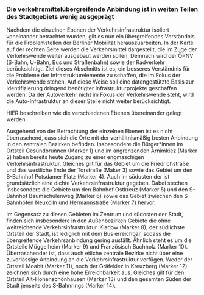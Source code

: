 ### Die verkehrsmittelübergreifende Anbindung ist in weiten Teilen des Stadtgebiets wenig ausgeprägt

Nachdem die einzelnen Ebenen der Verkehrsinfrastruktur isoliert voneinander betrachtet wurden, gilt es nun ein
übergreifendes Verständnis für die Problemstellen der Berliner Mobilität herauszuarbeiten. In der Karte auf der 
rechten Seite werden die Verkehrsmittel dargestellt, die im Zuge der Verkehrswende weiter ausgebaut werden sollen.
Demnach wird der ÖPNV (S-Bahn, U-Bahn, Bus und Straßenbahn) sowie der Radverkehr berücksichtigt. Ziel dieses Abschnitts 
ist es, ein besseres Verständnis für die Probleme der Infrastrukturelemente zu schaffen, die im Fokus der Verkehrswende 
stehen. Auf diese Weise soll eine datengestützte Basis zur Identifizierung dringend benötigter Infrastrukturprojekte 
geschaffen werden. Da der Autoverkehr nicht im Fokus der Verkehrswende steht, wird die Auto-Infrastruktur an dieser 
Stelle nicht weiter berücksichtigt.


HIER beschreiben wie die verschiedenen Ebenen übereinander gelegt werden. 


Ausgehend von der Betrachtung der einzelnen Ebenen ist es nicht überraschend, dass sich die Orte mit der verhältnismäßig 
besten Anbindung in den zentralen Bezirken befinden. Insbesondere die Bürger*innen im Ortsteil Gesundbrunnen (Marker 1)
und im angrenzenden Arnimkiez (Marker 2) haben bereits heute Zugang zu einer engmaschigen Verkehrsinfrastruktur. 
Gleiches gilt für das Gebiet um die Friedrichstraße und das westliche Ende der Torstraße (Maker 3) sowie das Gebiet 
um den S-Bahnhof Potsdamer Platz (Marker 4). Auch im südosten der ist grundsätzlich eine dichte Verkehrsinfrastruktur
gegeben. Dabei stechen insbesondere die Gebiete um den Bahnhof Ostkreuz (Marker 5) und den S-Bahnhof 
Baumschulenweg (Marker 6) sowie das Gebiet zwischen den S-Bahnhöfen Neukölln und Hermannstraße (Marker 7) hervor.


Im Gegensatz zu diesen Gebieten im Zentrum und südosten der Stadt, finden sich insbesondere in den Außenbezirken Gebiete
die ohne weitreichende Verkehrsinfrastruktur. Kladow (Marker 8), der südlichste Ortsteil der Stadt, ist lediglich mit dem Bus 
erreichbar, sodass die übergreifende Verkehrsanbindung gering ausfällt. Ähnlich steht es um die Ortsteile Müggelheim
(Marker 9) und Französisch Buchholz (Marker 10). Überraschender ist, dass auch etliche zentrale Bezirke nicht über eine 
zuverlässige Anbindung an die Verkehrsinfrastruktur verfügen. Weder der Ortsteil Moabit (Marker 11), noch der Gräfekiez
in Kreuzberg (Marker 12) zeichnen sich durch eine hohe Erreichbarkeit aus. Gleiches gilt für den Ortsteil 
Alt-Hohenschönhausen (Marker 13) und den gesamten Süden der Stadt jenseits des S-Bahnrings (Marker 14).
